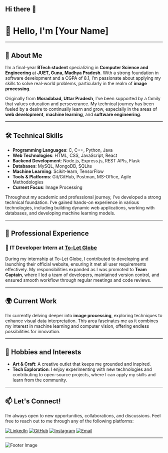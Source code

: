 ## Hi there 👋

<!--
**akarshi19/akarshi19** is a ✨ _special_ ✨ repository because its `README.md` (this file) appears on your GitHub profile.

Here are some ideas to get you started:

- 🔭 I’m currently working on ...
- 🌱 I’m currently learning ...
- 👯 I’m looking to collaborate on ...
- 🤔 I’m looking for help with ...
- 💬 Ask me about ...
- 📫 How to reach me: ...
- 😄 Pronouns: ...
- ⚡ Fun fact: ...
-->
# 👋 Hello, I'm [Your Name]

---

## 🚀 About Me
I’m a final-year **BTech student** specializing in **Computer Science and Engineering** at **JUET, Guna, Madhya Pradesh**. With a strong foundation in software development and a CGPA of 8.1, I’m passionate about applying my skills to solve real-world problems, particularly in the realm of **image processing**.

Originally from **Moradabad, Uttar Pradesh**, I’ve been supported by a family that values education and perseverance. My technical journey has been fueled by a desire to continually learn and grow, especially in the areas of **web development**, **machine learning**, and **software engineering**.

---

## 🛠️ Technical Skills

- **Programming Languages**: C, C++, Python, Java
- **Web Technologies**: HTML, CSS, JavaScript, React
- **Backend Development**: Node.js, Express.js, REST APIs, Flask
- **Databases**: MySQL, MongoDB, SQLite
- **Machine Learning**: Scikit-learn, TensorFlow
- **Tools & Platforms**: Git/GitHub, Postman, MS-Office, Agile Methodologies
- **Current Focus**: Image Processing

Throughout my academic and professional journey, I’ve developed a strong technical foundation. I’ve gained hands-on experience in various technologies, including building dynamic web applications, working with databases, and developing machine learning models.

---

## 💼 Professional Experience

### 🌟 IT Developer Intern at [To-Let Globe](https://www.toletglobe.com)

During my internship at To-Let Globe, I contributed to developing and launching their official website, ensuring it met all user requirements effectively. My responsibilities expanded as I was promoted to **Team Captain**, where I led a team of developers, maintained version control, and ensured smooth workflow through regular meetings and code reviews.

---

## 🌍 Current Work

I’m currently delving deeper into **image processing**, exploring techniques to enhance visual data interpretation. This area fascinates me as it combines my interest in machine learning and computer vision, offering endless possibilities for innovation.

---

## 🎨 Hobbies and Interests

- **Art & Craft**: A creative outlet that keeps me grounded and inspired.
- **Tech Exploration**: I enjoy experimenting with new technologies and contributing to open-source projects, where I can apply my skills and learn from the community.

---

## 📫 Let's Connect!

I’m always open to new opportunities, collaborations, and discussions. Feel free to reach out to me through any of the following platforms:

[![LinkedIn](https://img.shields.io/badge/LinkedIn-%230077B5.svg?style=for-the-badge&logo=linkedin&logoColor=white)](https://www.linkedin.com/in/akarshimathur19/)
[![GitHub](https://img.shields.io/badge/GitHub-%2312100E.svg?style=for-the-badge&logo=github&logoColor=white)](https://github.com/akarshi19)
[![Instagram](https://img.shields.io/badge/Instagram-%23E4405F.svg?style=for-the-badge&logo=instagram&logoColor=white)](https://www.instagram.com/akarshi__19)
[![Email](https://img.shields.io/badge/Email-%23D14836.svg?style=for-the-badge&logo=gmail&logoColor=white)](mailto:akarshigmathur@gmail.com)

---

![Footer Image](https://yourimageurl.com)
